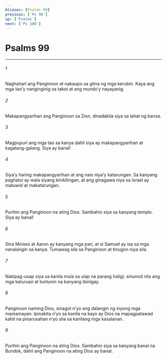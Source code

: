```yaml
---
Aliases: [Psalms 99]
previous: ['Ps 98']
up: ['Psalms']
next: ['Ps 100']
---
```

# Psalms 99

***

###### 1
Naghahari ang Panginoon at nakaupo sa gitna ng mga kerubin. Kaya ang mga taoʼy nanginginig sa takot at ang mundoʼy nayayanig. 

###### 2
Makapangyarihan ang Panginoon sa Zion, dinadakila siya sa lahat ng bansa. 

###### 3
Magpupuri ang mga tao sa kanya dahil siya ay makapangyarihan at kagalang-galang. Siya ay banal! 

###### 4
Siyaʼy haring makapangyarihan at ang nais niyaʼy katarungan. Sa kanyang paghatol ay wala siyang kinikilingan, at ang ginagawa niya sa Israel ay matuwid at makatarungan. 

###### 5
Purihin ang Panginoon na ating Dios. Sambahin siya sa kanyang templo. Siya ay banal! 

###### 6
Sina Moises at Aaron ay kanyang mga pari, at si Samuel ay isa sa mga nanalangin sa kanya. Tumawag sila sa Panginoon at tinugon niya sila. 

###### 7
Nakipag-usap siya sa kanila mula sa ulap na parang haligi; sinunod nila ang mga katuruan at tuntunin na kanyang ibinigay. 

###### 8
Panginoon naming Dios, sinagot nʼyo ang dalangin ng inyong mga mamamayan. Ipinakita nʼyo sa kanila na kayo ay Dios na mapagpatawad kahit na pinarusahan nʼyo sila sa kanilang mga kasalanan. 

###### 9
Purihin ang Panginoon na ating Dios. Sambahin siya sa kanyang banal na Bundok, dahil ang Panginoon na ating Dios ay banal.
